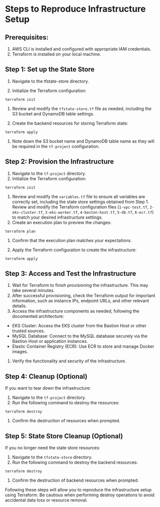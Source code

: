 # Steps to Reproduce Infrastructure Setup

## Prerequisites:
1. AWS CLI is installed and configured with appropriate IAM credentials.
1. Terraform is installed on your local machine.

## Step 1: Set up the State Store
1. Navigate to the tfstate-store directory.

1. Initialize the Terraform configuration:
```
terraform init
```
1. Review and modify the `tfstate-store.tf` file as needed, including the S3 bucket and DynamoDB table settings.

1. Create the backend resources for storing Terraform state:
```
terraform apply
```
1. Note down the S3 bucket name and DynamoDB table name as they will be required in the `tf-project` configuration.

## Step 2: Provision the Infrastructure
1. Navigate to the `tf-project` directory.
1. Initialize the Terraform configuration:
```
terraform init
```
1. Review and modify the `variables.tf` file to ensure all variables are correctly set, including the state store settings obtained from Step 1.
Review and modify the Terraform configuration files (`1-vpc-test.tf`, `2-eks-cluster.tf`, `3-eks-worker.tf`, `4-baston-host.tf`, `5-db.tf`, `6-ecr.tf`) to match your desired infrastructure settings.
1. Create an execution plan to preview the changes:
```
terraform plan
```
1. Confirm that the execution plan matches your expectations.

1. Apply the Terraform configuration to create the infrastructure:
```
terraform apply
```

## Step 3: Access and Test the Infrastructure
1. Wait for Terraform to finish provisioning the infrastructure. This may take several minutes.
1. After successful provisioning, check the Terraform output for important information, such as instance IPs, endpoint URLs, and other relevant details.
1. Access the infrastructure components as needed, following the documented architecture:
 - EKS Cluster: Access the EKS cluster from the Bastion Host or other trusted sources.
 - MySQL Database: Connect to the MySQL database securely via the Bastion Host or application instances.
 - Elastic Container Registry (ECR): Use ECR to store and manage Docker images.
1. Verify the functionality and security of the infrastructure.

## Step 4: Cleanup (Optional)

If you want to tear down the infrastructure:
1. Navigate to the `tf-project` directory.
1. Run the following command to destroy the resources:
```
terraform destroy
```
1. Confirm the destruction of resources when prompted.

## Step 5: State Store Cleanup (Optional)

If you no longer need the state store resources:
1. Navigate to the `tfstate-store` directory.
1. Run the following command to destroy the backend resources:
```
terraform destroy
```
1. Confirm the destruction of backend resources when prompted.

Following these steps will allow you to reproduce the infrastructure setup using Terraform. Be cautious when performing destroy operations to avoid accidental data loss or resource removal.